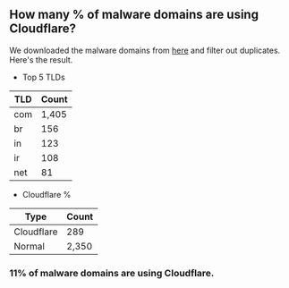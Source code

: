## How many % of malware domains are using Cloudflare?


We downloaded the malware domains from [here](https://urlhaus.abuse.ch) and filter out duplicates.
Here's the result.


[//]: # (start replacement)


- Top 5 TLDs

| TLD | Count |
| --- | --- |
| com | 1,405 |
| br | 156 |
| in | 123 |
| ir | 108 |
| net | 81 |


- Cloudflare %

| Type | Count |
| --- | --- |
| Cloudflare | 289 |
| Normal | 2,350 |


### 11% of malware domains are using Cloudflare.